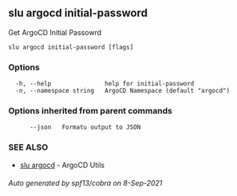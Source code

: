## slu argocd initial-password

Get ArgoCD Initial Passowrd

```
slu argocd initial-password [flags]
```

### Options

```
  -h, --help               help for initial-password
  -n, --namespace string   ArgoCD Namespace (default "argocd")
```

### Options inherited from parent commands

```
      --json   Formatu output to JSON
```

### SEE ALSO

* [slu argocd](slu_argocd.md)	 - ArgoCD Utils

###### Auto generated by spf13/cobra on 8-Sep-2021
